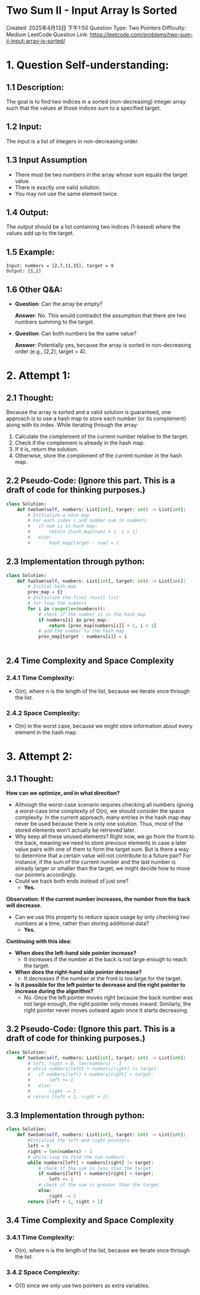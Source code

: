 # Two Sum II - Input Array Is Sorted

Created: 2025年4月13日 下午1:50
Question Type: Two Pointers
Difficulty: Medium
LeetCode Question Link: https://leetcode.com/problems/two-sum-ii-input-array-is-sorted/

# **1. Question Self-understanding:**

## 1.1 Description:

The goal is to find two indices in a sorted (non-decreasing) integer array such that the values at those indices sum to a specified target.

## 1.2 Input:

The input is a list of integers in non-decreasing order.

## 1.3 Input Assumption

- There must be two numbers in the array whose sum equals the target value.
- There is exactly one valid solution.
- You may not use the same element twice.

## 1.4 Output:

The output should be a list containing two indices (1-based) where the values add up to the target.

## 1.5 Example:

```
Input: numbers = [2,7,11,15], target = 9
Output: [1,2]
```

## 1.6 Other Q&A:

- **Question**: Can the array be empty?
    
    **Answer**: No. This would contradict the assumption that there are two numbers summing to the target.
    
- **Question**: Can both numbers be the same value?
    
    **Answer**: Potentially yes, because the array is sorted in non-decreasing order (e.g., [2,2], target = 4).
    

# 2. Attempt 1:

## 2.1 Thought:

Because the array is sorted and a valid solution is guaranteed, one approach is to use a hash map to store each number (or its complement) along with its index. While iterating through the array:

1. Calculate the complement of the current number relative to the target.
2. Check if the complement is already in the hash map.
3. If it is, return the solution.
4. Otherwise, store the complement of the current number in the hash map.

## 2.2 Pseudo-Code: (Ignore this part. This is a draft of code for thinking purposes.)

```python
class Solution:
    def twoSum(self, numbers: List[int], target: int) -> List[int]:
        # Initialize a hash map
        # For each index i and number num in numbers:
        #   if num is in hash map:
        #       return [hash_map[num] + 1, i + 1]
        #   else:
        #       hash_map[target - num] = i

```

## 2.3 Implementation through python:

```python
class Solution:
    def twoSum(self, numbers: List[int], target: int) -> List[int]:
        # Initial hash_map
        prev_map = {}
        # Initialize the final result list
        # for-loop the numbers
        for i in range(len(numbers)):
            # check if the number is in the hash_map
            if numbers[i] in prev_map:
                return [prev_map[numbers[i]] + 1, i + 1]
            # add the number to the hash_map
            prev_map[target - numbers[i]] = i
        
```

## 2.4 Time Complexity and Space Complexity

### 2.4.1 Time Complexity:

- O(n), where n is the length of the list, because we iterate once through the list.

### 2.4.2 Space Complexity:

- O(n) in the worst case, because we might store information about every element in the hash map.

# 3. Attempt 2:

## 3.1 Thought:

**How can we optimize, and in what direction?**

- Although the worst-case scenario requires checking all numbers (giving a worst-case time complexity of O(n), we should consider the space complexity. In the current approach, many entries in the hash map may never be used because there is only one solution. Thus, most of the stored elements won't actually be retrieved later.
- Why keep all these unused elements? Right now, we go from the front to the back, meaning we need to store previous elements in case a later value pairs with one of them to form the target sum. But is there a way to determine that a certain value will not contribute to a future pair? For instance, if the sum of the current number and the last number is already larger or smaller than the target, we might decide how to move our pointers accordingly.
- Could we track both ends instead of just one?
    - **Yes.**

**Observation: If the current number increases, the number from the back will decrease.**

- Can we use this property to reduce space usage by only checking two numbers at a time, rather than storing additional data?
    - **Yes.**

**Continuing with this idea:**

- **When does the left-hand side pointer increase?**
    - It increases if the number at the back is not large enough to reach the target.
- **When does the right-hand side pointer decrease?**
    - It decreases if the number at the front is too large for the target.
- **Is it possible for the left pointer to decrease and the right pointer to increase during the algorithm?**
    - No. Once the left pointer moves right because the back number was not large enough, the right pointer only moves inward. Similarly, the right pointer never moves outward again once it starts decreasing.

## 3.2 Pseudo-Code: (Ignore this part. This is a draft of code for thinking purposes.)

```python
class Solution:
    def twoSum(self, numbers: List[int], target: int) -> List[int]:
        # left, right = 0, len(numbers) - 1
        # while numbers[left] + numbers[right] != target:
        #   if numbers[left] + numbers[right] < target:
        #       left += 1
        #   else:
        #       right -= 1
        # return [left + 1, right + 1]
```

## 3.3 Implementation through python:

```python
class Solution:
    def twoSum(self, numbers: List[int], target: int) -> List[int]:
        #Intialize the left and right pointers
        left = 0
        right = len(numbers) - 1
        # while-loop to find the two numbers
        while numbers[left] + numbers[right] != target:
            # check if the sum is less than the target
            if numbers[left] + numbers[right] < target:
                left += 1
            # check if the sum is greater than the target
            else:
                right -= 1
        return [left + 1, right + 1]
```

## 3.4 Time Complexity and Space Complexity

### 3.4.1 Time Complexity:

- O(n), where n is the length of the list, because we iterate once through the list.

### 3.4.2 Space Complexity:

- O(1) since we only use two pointers as extra variables.